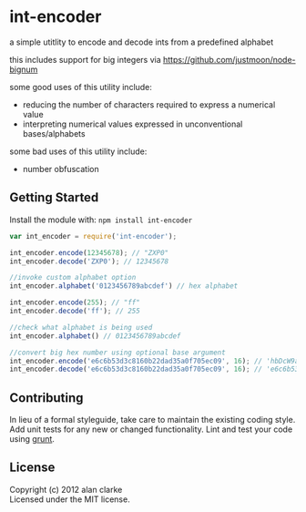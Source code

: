 # int-encoder

a simple utitlity to encode and decode ints from a predefined alphabet

this includes support for big integers via https://github.com/justmoon/node-bignum

some good uses of this utility include:

- reducing the number of characters required to express a numerical value
- interpreting numerical values expressed in unconventional bases/alphabets

some bad uses of this utility include:
- number obfuscation


## Getting Started
Install the module with: `npm install int-encoder`

```javascript
var int_encoder = require('int-encoder');

int_encoder.encode(12345678); // "ZXP0"
int_encoder.decode('ZXP0'); // 12345678

//invoke custom alphabet option
int_encoder.alphabet('0123456789abcdef') // hex alphabet

int_encoder.encode(255); // "ff"
int_encoder.decode('ff'); // 255

//check what alphabet is being used
int_encoder.alphabet() // 0123456789abcdef

//convert big hex number using optional base argument
int_encoder.encode('e6c6b53d3c8160b22dad35a0f705ec09', 16); // 'hbDcW9aE89tzLYjDgyzajJ'
int_encoder.decode('e6c6b53d3c8160b22dad35a0f705ec09', 16); // 'e6c6b53d3c8160b22dad35a0f705ec09'

```

## Contributing
In lieu of a formal styleguide, take care to maintain the existing coding style. Add unit tests for any new or changed functionality. Lint and test your code using [grunt](https://github.com/cowboy/grunt).

## License
Copyright (c) 2012 alan clarke  
Licensed under the MIT license.
